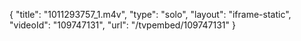 {
    "title": "1011293757_1.m4v",
    "type": "solo",
    "layout": "iframe-static",
    "videoId": "109747131",
    "url": "\/tvpembed\/109747131"
}